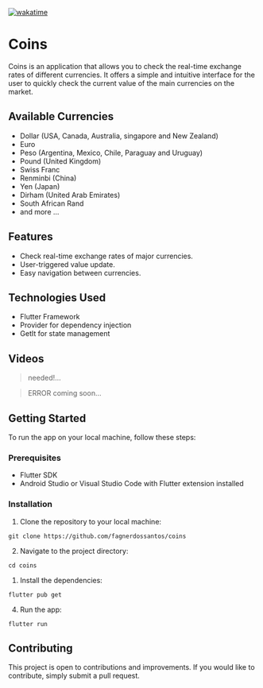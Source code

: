 [![wakatime](https://wakatime.com/badge/github/fagnerdossantos/coins.svg)](https://wakatime.com/badge/github/fagnerdossantos/coins)
# Coins

Coins is an application that allows you to check the real-time exchange rates of different currencies. It offers a simple and intuitive interface for the user to quickly check the current value of the main currencies on the market.

## Available Currencies

-   Dollar (USA, Canada, Australia, singapore and New Zealand)
-   Euro
-   Peso (Argentina, Mexico, Chile, Paraguay and Uruguay)
-   Pound (United Kingdom)
-   Swiss Franc
-   Renminbi (China)
-   Yen (Japan)
-   Dirham (United Arab Emirates)
-   South African Rand
-   and more ...

## Features

-   Check real-time exchange rates of major currencies.
-   User-triggered value update.
-   Easy navigation between currencies.

## Technologies Used

-   Flutter Framework
-   Provider for dependency injection
-   GetIt for state management

## Videos
> needed!...

> ERROR
> coming soon...

## Getting Started

To run the app on your local machine, follow these steps:

### Prerequisites

-   Flutter SDK
-   Android Studio or Visual Studio Code with Flutter extension installed

### Installation

1.  Clone the repository to your local machine:

`git clone https://github.com/fagnerdossantos/coins` 

2.  Navigate to the project directory:

`cd coins` 

1.  Install the dependencies:

`flutter pub get` 

4.  Run the app:

`flutter run`

## Contributing

This project is open to contributions and improvements. If you would like to contribute, simply submit a pull request.
